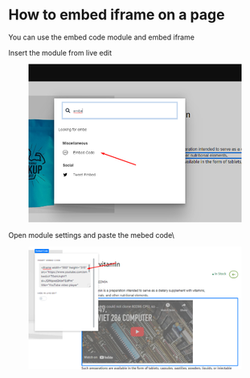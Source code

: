 # How to embed iframe on a page



You can use the embed code module and embed iframe

Insert the module from live edit



<figure><img src=".gitbook/assets/image (1) (1).png" alt=""><figcaption></figcaption></figure>

Open module settings and paste the mebed code\


<figure><img src=".gitbook/assets/image (3).png" alt=""><figcaption></figcaption></figure>

